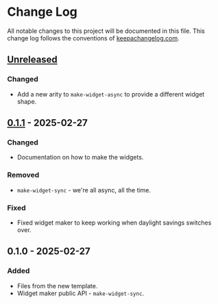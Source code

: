 # Change Log
All notable changes to this project will be documented in this file. This change log follows the conventions of [keepachangelog.com](http://keepachangelog.com/).

## [Unreleased]
### Changed
- Add a new arity to `make-widget-async` to provide a different widget shape.

## [0.1.1] - 2025-02-27
### Changed
- Documentation on how to make the widgets.

### Removed
- `make-widget-sync` - we're all async, all the time.

### Fixed
- Fixed widget maker to keep working when daylight savings switches over.

## 0.1.0 - 2025-02-27
### Added
- Files from the new template.
- Widget maker public API - `make-widget-sync`.

[Unreleased]: https://sourcehost.site/your-name/cloz/compare/0.1.1...HEAD
[0.1.1]: https://sourcehost.site/your-name/cloz/compare/0.1.0...0.1.1
